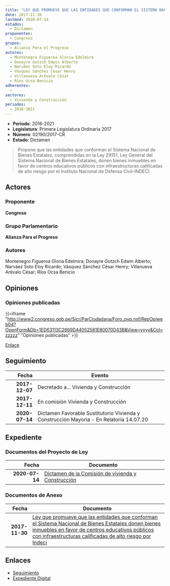 ```yaml
---
title: "LEY QUE PROMUEVE QUE LAS ENTIDADES QUE CONFORMAN EL SISTEMA NACIONAL DE BIENES ESTATALES DONEN BIENES INMUEBLES EN FAVOR DE CENTROS EDUCATIVOS PÚBLICOS CON INFRAESTRUCTURAS CALIFICADAS DE ALTO RIESGO POR INDECI"
date: 2017-11-30
lastmod: 2020-07-14
estados: 
  - Dictamen
proponentes: 
  - Congreso
grupos: 
  - Alianza Para el Progreso
autores: 
  - Montenegro Figueroa Gloria Edelmira
  - Donayre Gotzch Edwin Alberto
  - Narváez Soto Eloy Ricardo
  - Vásquez Sánchez César Henry
  - Villanueva Arévalo César
  - Ríos Ocsa Benicio
adherentes: 
  - 
sectores: 
  - Vivienda y Construcción
periodos: 
  - 2016-2021
---
```


- **Periodo**: 2016-2021
- **Legislatura**: Primera Legislatura Ordinaria 2017
- **Número**: 02190/2017-CR
- **Estado**: Dictamen

> Propone que las entidades que conforman el Sistema Nacional de Bienes Estatales, comprendidas en la Ley 29151, Ley General del Sistema Nacional de Bienes Estatales, donen bienes inmuebles en favor de centros educativos públicos con infraestructuras calificadas de alto riesgo por el Instituto Nacional de Defensa Civil-INDECI.


## Actores

### Proponente

**Congreso**

### Grupo Parlamentario

**Alianza Para el Progreso**

### Autores

Montenegro Figueroa Gloria Edelmira; Donayre Gotzch Edwin Alberto; Narváez Soto Eloy Ricardo; Vásquez Sánchez César Henry; Villanueva Arévalo César; Ríos Ocsa Benicio


## Opiniones

### Opiniones publicadas

{{<iframe "http://www2.congreso.gob.pe/Sicr/ParCiudadana/Foro_pvp.nsf/RepOpiweb04?OpenForm&Db=1ED63113C2869D44052581E80070D43B&View=yyyy&Col=zzzzz" "Opiniones publicadas" >}}

[Enlace](http://www2.congreso.gob.pe/Sicr/ParCiudadana/Foro_pvp.nsf/RepOpiweb04?OpenForm&Db=1ED63113C2869D44052581E80070D43B&View=yyyy&Col=zzzzz)

## Seguimiento

| Fecha | Evento |
|------:|--------|
| **2017-12-07** | Decretado a... Vivienda y Construcción|
| **2017-12-11** | En comisión Vivienda y Construcción|
| **2020-07-14** | Dictamen Favorable Sustitutorio Vivienda y Construcción Mayoria - En Relatoría 14.07.20|


## Expediente


### Documentos del Proyecto de Ley

| Fecha | Documento |
|------:|--------|
| **2020-07-14** | [Dictamen de la Comisión de vivienda y Construcción](http://www.leyes.congreso.gob.pe/Documentos/2016_2021/Dictamenes/Proyectos_de_Ley/02190DC24MAY-20200714.pdf) |

### Documentos de Anexo

| Fecha | Documento |
|------:|--------|
| **2017-11-30** | [Ley que promueve que las entidades que conforman el Sistema Nacional de Bienes Estatales donen bienes inmuebles en favor de centros educativos públicos con infraestructuras calificadas de alto riesgo por Indeci](http://www.leyes.congreso.gob.pe/Documentos/2016_2021/Proyectos_de_Ley_y_de_Resoluciones_Legislativas/PL0219020171130..pdf) |

## Enlaces 

- [Seguimiento](http://www2.congreso.gob.pe/Sicr/TraDocEstProc/CLProLey2016.nsf/f7fff46988ca05b1052578e100829cc7/6ee6a1fe495da6f3052581e8006a9c19?OpenDocument)
- [Expediente Digital](http://www2.congreso.gob.pe/Sicr/TraDocEstProc/CLProLey2016.nsf/f7fff46988ca05b1052578e100829cc7/6ee6a1fe495da6f3052581e8006a9c19?OpenDocument&Click=05257FB7005EB655.eb71d0cf91d8294e05256cdf006b5706/$Body/0.1C6C)
